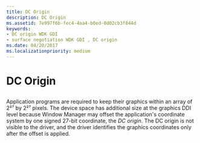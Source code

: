 ```yaml
---
title: DC Origin
description: DC Origin
ms.assetid: 7e997f6b-fec4-4aa4-b0ed-0d02cb3f844d
keywords:
- DC origin WDK GDI
- surface negotiation WDK GDI , DC origin
ms.date: 04/20/2017
ms.localizationpriority: medium
---
```


# DC Origin


## <span id="ddk_dc_origin_gg"></span><span id="DDK_DC_ORIGIN_GG"></span>


Application programs are required to keep their graphics within an array of 2²⁷ by 2²⁷ pixels. The device space has additional size at the graphics DDI level because Window Manager may offset the application's coordinate system by one signed 27-bit coordinate, the *DC origin*. The DC origin is not visible to the driver, and the driver identifies the graphics coordinates only after the offset is applied.

 

 





